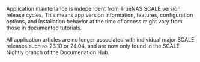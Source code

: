 Application maintenance is independent from TrueNAS SCALE version release cycles.
This means app version information, features, configuration options, and installation behavior at the time of access might vary from those in documented tutorials.

All application articles are no longer associated with individual major SCALE releases such as 23.10 or 24.04, and are now only found in the SCALE Nightly branch of the Documenation Hub.